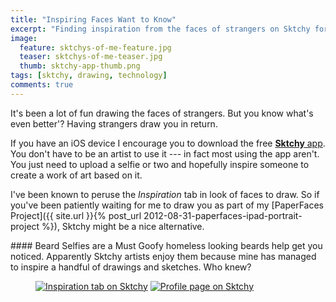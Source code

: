 ```yaml
---
title: "Inspiring Faces Want to Know"
excerpt: "Finding inspiration from the faces of strangers on Sktchy for iOS."
image: 
  feature: sktchys-of-me-feature.jpg
  teaser: sktchys-of-me-teaser.jpg
  thumb: sktchy-app-thumb.png
tags: [sktchy, drawing, technology]
comments: true
---
```


It's been a lot of fun drawing the faces of strangers. But you know what's even better'? Having strangers draw you in return.

If you have an iOS device I encourage you to download the free [**Sktchy** app](http://www.sktchy.com/). You don't have to be an artist to use it --- in fact most using the app aren't. You just need to upload a selfie or two and hopefully inspire someone to create a work of art based on it.

I've been known to peruse the *Inspiration* tab in look of faces to draw. So if you've been patiently waiting for me to draw you as part of my [PaperFaces Project]({{ site.url }}{% post_url 2012-08-31-paperfaces-ipad-portrait-project %}), Sktchy might be a nice alternative.

<div class="notice--info" markdown="1">
#### Beard Selfies are a Must
Goofy homeless looking beards help get you noticed. Apparently Sktchy artists enjoy them because mine has managed to inspire a handful of drawings and sketches. Who knew?
</div>

<figure class="half">
	<a href="{{ site.url }}/tag/sktchy/"><img src="{{ site.url }}/images/sktchy-inspiration-screenshot.jpg" alt="Inspiration tab on Sktchy"></a>
	<a href="{{ site.url }}/tag/sktchy/"><img src="{{ site.url }}/images/sktchy-profile-screenshot.jpg" alt="Profile page on Sktchy"></a>
</figure>
